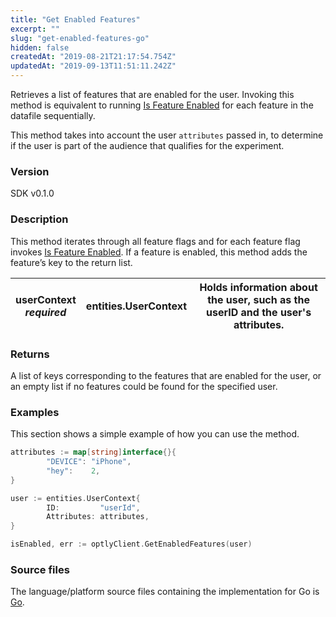 ```yaml
---
title: "Get Enabled Features"
excerpt: ""
slug: "get-enabled-features-go"
hidden: false
createdAt: "2019-08-21T21:17:54.754Z"
updatedAt: "2019-09-13T11:51:11.242Z"
---
```

Retrieves a list of features that are enabled for the user. Invoking this method is equivalent to running [Is Feature Enabled](doc:is-feature-enabled-go) for each feature in the datafile sequentially.

This method takes into account the user `attributes` passed in, to determine if the user is part of the audience that qualifies for the experiment.  

### Version
SDK v0.1.0

### Description
This method iterates through all feature flags and for each feature flag invokes [Is Feature Enabled](doc:is-feature-enabled-go). If a feature is enabled, this method adds the feature’s key to the return list.

| **userContext** <br/>*required* | entities.UserContext | Holds information about the user, such as the userID and the user's attributes. |
|---------------------------------|----------------------|---------------------------------------------------------------------------------|

### Returns
A list of keys corresponding to the features that are enabled for the user, or an empty list if no features could be found for the specified user.

### Examples
This section shows a simple example of how you can use the method.
```go
attributes := map[string]interface{}{
        "DEVICE": "iPhone",
        "hey":    2,
}

user := entities.UserContext{
        ID:         "userId",
        Attributes: attributes,
}

isEnabled, err := optlyClient.GetEnabledFeatures(user)
```

### Source files
The language/platform source files containing the implementation for Go is [Go](https://github.com/optimizely/go-sdk/blob/go-alpha/optimizely/client/client.go#L102).